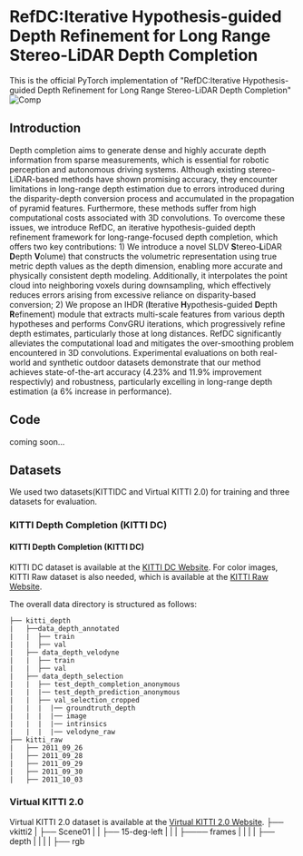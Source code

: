 # RefDC:Iterative Hypothesis-guided Depth Refinement for Long Range Stereo-LiDAR Depth Completion
This is the official PyTorch implementation of "RefDC:Iterative Hypothesis-guided Depth Refinement for Long Range Stereo-LiDAR Depth Completion"
![Comp](https://github.com/user-attachments/assets/ffb6b265-f8f4-4042-a48b-6a8161ee54c3) 

## Introduction
Depth completion aims to generate dense and highly accurate depth information from sparse measurements, which is essential for robotic perception and autonomous driving systems. Although existing stereo-LiDAR-based methods have shown promising accuracy, they encounter limitations in long-range depth estimation due to errors introduced during the disparity-depth conversion process and accumulated in the propagation of pyramid features. Furthermore, these methods suffer from high computational costs associated with 3D convolutions. To overcome these issues, we introduce RefDC, an iterative hypothesis-guided depth refinement framework for long-range-focused depth completion, which offers two key contributions: 1) We introduce a novel SLDV **S**tereo-**L**iDAR **D**epth **V**olume) that constructs the volumetric representation using true metric depth values as the depth dimension, enabling more accurate and physically consistent depth modeling. Additionally, it interpolates the point cloud into neighboring voxels during downsampling, which effectively reduces errors arising from excessive reliance on disparity-based conversion; 2) We propose an IHDR (**I**terative **H**ypothesis-guided **D**epth **R**efinement) module that extracts multi-scale features from various depth hypotheses and performs ConvGRU iterations, which progressively refine depth estimates, particularly those at long distances. RefDC significantly alleviates the computational load and mitigates the over-smoothing problem encountered in 3D convolutions. Experimental evaluations on both real-world and synthetic outdoor datasets demonstrate that our method achieves state-of-the-art accuracy (4.23% and 11.9% improvement respectivly) and robustness, particularly excelling in long-range depth estimation (a 6% increase in performance). 


## Code 
coming soon...


## Datasets
We used two datasets(KITTIDC and Virtual KITTI 2.0) for training and three datasets for evaluation.
### KITTI Depth Completion (KITTI DC)
#### KITTI Depth Completion (KITTI DC)

KITTI DC dataset is available at the [KITTI DC Website](http://www.cvlibs.net/datasets/kitti/eval_depth.php?benchmark=depth_completion).
For color images, KITTI Raw dataset is also needed, which is available at the [KITTI Raw Website](http://www.cvlibs.net/datasets/kitti/raw_data.php). 

The overall data directory is structured as follows:

```
├── kitti_depth
|   ├──data_depth_annotated
|   |  ├── train
|   |  ├── val
|   ├── data_depth_velodyne
|   |  ├── train
|   |  ├── val
|   ├── data_depth_selection
|   |  ├── test_depth_completion_anonymous
|   |  |── test_depth_prediction_anonymous
|   |  ├── val_selection_cropped
|   |  |  |── groundtruth_depth
|   |  |  |── image
|   |  |  |── intrinsics
|   |  |  |── velodyne_raw
├── kitti_raw
|   ├── 2011_09_26
|   ├── 2011_09_28
|   ├── 2011_09_29
|   ├── 2011_09_30
|   ├── 2011_10_03
```

### Virtual KITTI 2.0
Virtual KITTI 2.0 dataset is available at the [Virtual KITTI 2.0 Website](https://europe.naverlabs.com/proxy-virtual-worlds-vkitti-2).
├── vkitti2
|   ├── Scene01
|   |  ├── 15-deg-left
|   |  |  ├──── frames
|   |  |  |  ├── depth
|   |  |  |  ├── rgb      
